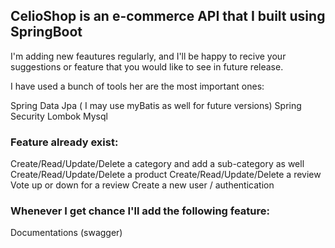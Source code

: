 <h2>CelioShop is an e-commerce API that I built using SpringBoot</h2>

I'm adding new feautures regularly, and I'll be happy to recive your suggestions or feature that you would like to see in future release.

I have used a bunch of tools her are the most important ones:

Spring Data Jpa ( I may use myBatis as well for future versions)
Spring Security
Lombok
Mysql


<h3>Feature already exist:</h3>

Create/Read/Update/Delete a category and add a sub-category as well
Create/Read/Update/Delete a product 
Create/Read/Update/Delete a review
Vote up or down for a review
Create a new user / authentication


<h3>Whenever I get chance I'll add the following feature:</h3>

Documentations (swagger)
